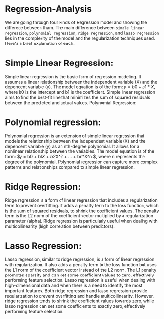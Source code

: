 # Regression-Analysis
We are going through four kinds of Regression model and showing the differece between tham.
The main difference between `simple linear regression`, `polynomial regression`, `ridge regression`, and `lasso regression` lies in the complexity of the model and the regularization techniques used. Here's a brief explanation of each:

# Simple Linear Regression:

Simple linear regression is the basic form of regression modeling.
It assumes a linear relationship between the independent variable (X) and the dependent variable (y).
The model equation is of the form: $y = b0 + b1*X$, where b0 is the intercept and b1 is the coefficient.
Simple linear regression aims to find the best-fit line that minimizes the sum of squared residuals between the predicted and actual values.
Polynomial Regression:

# Polynomial regression:
Polynomial regression is an extension of simple linear regression that models the relationship between the independent variable (X) and the dependent variable (y) as an nth-degree polynomial.
It allows for a nonlinear relationship between the variables.
The model equation is of the form: $y = b0 + b1*X + b2*X^2 + ... + bn*X^n $, where n represents the degree of the polynomial.
Polynomial regression can capture more complex patterns and relationships compared to simple linear regression.

# Ridge Regression:
Ridge regression is a form of linear regression that includes a regularization term to prevent overfitting.
It adds a penalty term to the loss function, which is the sum of squared residuals, to shrink the coefficient values.
The penalty term is the L2 norm of the coefficient vector multiplied by a regularization parameter (alpha).
Ridge regression is particularly useful when dealing with multicollinearity (high correlation between predictors).

# Lasso Regression:
Lasso regression, similar to ridge regression, is a form of linear regression with regularization.
It also adds a penalty term to the loss function but uses the L1 norm of the coefficient vector instead of the L2 norm.
The L1 penalty promotes sparsity and can set some coefficient values to zero, effectively performing feature selection.
Lasso regression is useful when dealing with high-dimensional data and when there is a need to identify the most important features.
Both ridge regression and lasso regression provide regularization to prevent overfitting and handle multicollinearity. However, ridge regression tends to shrink the coefficient values towards zero, while lasso regression can set some coefficients to exactly zero, effectively performing feature selection.





